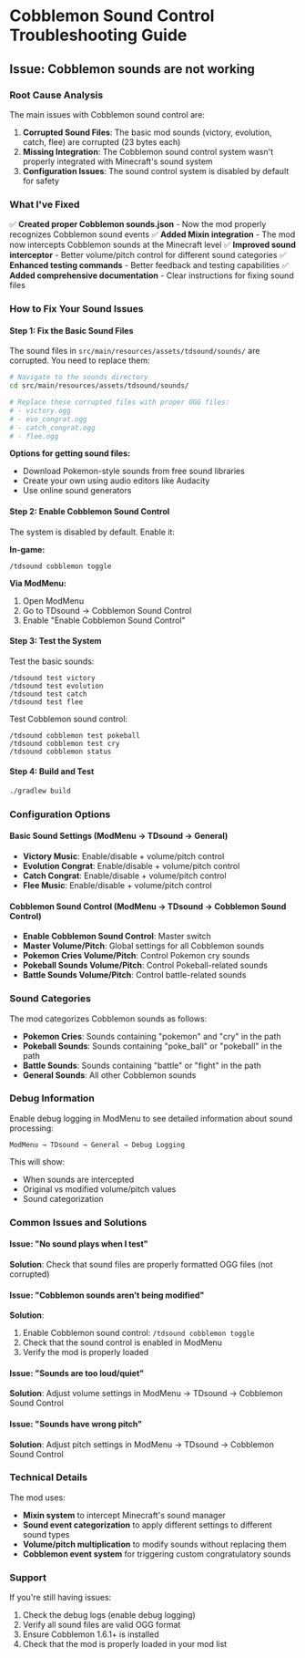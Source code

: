 # Cobblemon Sound Control Troubleshooting Guide

## Issue: Cobblemon sounds are not working

### Root Cause Analysis

The main issues with Cobblemon sound control are:

1. **Corrupted Sound Files**: The basic mod sounds (victory, evolution, catch, flee) are corrupted (23 bytes each)
2. **Missing Integration**: The Cobblemon sound control system wasn't properly integrated with Minecraft's sound system
3. **Configuration Issues**: The sound control system is disabled by default for safety

### What I've Fixed

✅ **Created proper Cobblemon sounds.json** - Now the mod properly recognizes Cobblemon sound events
✅ **Added Mixin integration** - The mod now intercepts Cobblemon sounds at the Minecraft level
✅ **Improved sound interceptor** - Better volume/pitch control for different sound categories
✅ **Enhanced testing commands** - Better feedback and testing capabilities
✅ **Added comprehensive documentation** - Clear instructions for fixing sound files

### How to Fix Your Sound Issues

#### Step 1: Fix the Basic Sound Files

The sound files in `src/main/resources/assets/tdsound/sounds/` are corrupted. You need to replace them:

```bash
# Navigate to the sounds directory
cd src/main/resources/assets/tdsound/sounds/

# Replace these corrupted files with proper OGG files:
# - victory.ogg
# - evo_congrat.ogg  
# - catch_congrat.ogg
# - flee.ogg
```

**Options for getting sound files:**
- Download Pokemon-style sounds from free sound libraries
- Create your own using audio editors like Audacity
- Use online sound generators

#### Step 2: Enable Cobblemon Sound Control

The system is disabled by default. Enable it:

**In-game:**
```
/tdsound cobblemon toggle
```

**Via ModMenu:**
1. Open ModMenu
2. Go to TDsound → Cobblemon Sound Control
3. Enable "Enable Cobblemon Sound Control"

#### Step 3: Test the System

Test the basic sounds:
```
/tdsound test victory
/tdsound test evolution
/tdsound test catch
/tdsound test flee
```

Test Cobblemon sound control:
```
/tdsound cobblemon test pokeball
/tdsound cobblemon test cry
/tdsound cobblemon status
```

#### Step 4: Build and Test

```bash
./gradlew build
```

### Configuration Options

#### Basic Sound Settings (ModMenu → TDsound → General)
- **Victory Music**: Enable/disable + volume/pitch control
- **Evolution Congrat**: Enable/disable + volume/pitch control  
- **Catch Congrat**: Enable/disable + volume/pitch control
- **Flee Music**: Enable/disable + volume/pitch control

#### Cobblemon Sound Control (ModMenu → TDsound → Cobblemon Sound Control)
- **Enable Cobblemon Sound Control**: Master switch
- **Master Volume/Pitch**: Global settings for all Cobblemon sounds
- **Pokemon Cries Volume/Pitch**: Control Pokemon cry sounds
- **Pokeball Sounds Volume/Pitch**: Control Pokeball-related sounds
- **Battle Sounds Volume/Pitch**: Control battle-related sounds

### Sound Categories

The mod categorizes Cobblemon sounds as follows:

- **Pokemon Cries**: Sounds containing "pokemon" and "cry" in the path
- **Pokeball Sounds**: Sounds containing "poke_ball" or "pokeball" in the path
- **Battle Sounds**: Sounds containing "battle" or "fight" in the path
- **General Sounds**: All other Cobblemon sounds

### Debug Information

Enable debug logging in ModMenu to see detailed information about sound processing:

```
ModMenu → TDsound → General → Debug Logging
```

This will show:
- When sounds are intercepted
- Original vs modified volume/pitch values
- Sound categorization

### Common Issues and Solutions

#### Issue: "No sound plays when I test"
**Solution**: Check that sound files are properly formatted OGG files (not corrupted)

#### Issue: "Cobblemon sounds aren't being modified"
**Solution**: 
1. Enable Cobblemon sound control: `/tdsound cobblemon toggle`
2. Check that the sound control is enabled in ModMenu
3. Verify the mod is properly loaded

#### Issue: "Sounds are too loud/quiet"
**Solution**: Adjust volume settings in ModMenu → TDsound → Cobblemon Sound Control

#### Issue: "Sounds have wrong pitch"
**Solution**: Adjust pitch settings in ModMenu → TDsound → Cobblemon Sound Control

### Technical Details

The mod uses:
- **Mixin system** to intercept Minecraft's sound manager
- **Sound event categorization** to apply different settings to different sound types
- **Volume/pitch multiplication** to modify sounds without replacing them
- **Cobblemon event system** for triggering custom congratulatory sounds

### Support

If you're still having issues:
1. Check the debug logs (enable debug logging)
2. Verify all sound files are valid OGG format
3. Ensure Cobblemon 1.6.1+ is installed
4. Check that the mod is properly loaded in your mod list